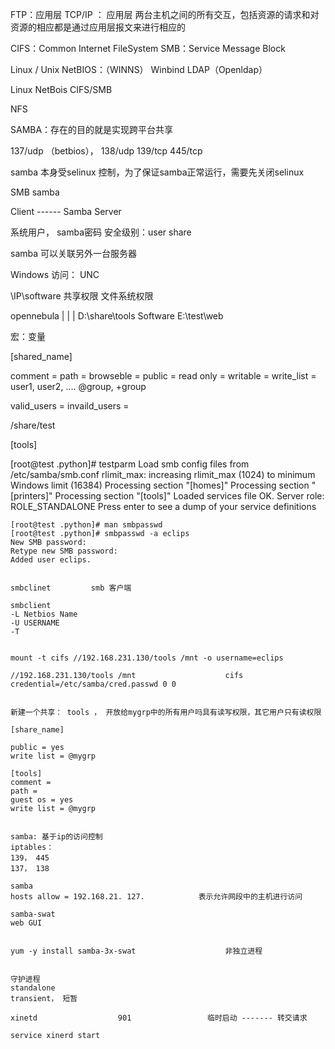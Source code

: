 
FTP：应用层
TCP/IP ： 应用层
两台主机之间的所有交互，包括资源的请求和对资源的相应都是通过应用层报文来进行相应的

CIFS：Common Internet FileSystem
SMB：Service Message Block

Linux / Unix
NetBIOS：（WINNS）
Winbind
LDAP（Openldap）



Linux
NetBois
CIFS/SMB



NFS

SAMBA：存在的目的就是实现跨平台共享

137/udp （betbios）， 138/udp
139/tcp
445/tcp

samba 本身受selinux 控制，为了保证samba正常运行，需要先关闭selinux

SMB
samba



Client ------ Samba Server

系统用户， samba密码
安全级别：user
share



samba 可以关联另外一台服务器


Windows 访问：
UNC

\\IP\software
共享权限
文件系统权限


opennebula
|
|
|
D:\share\tools
Software
E:\test\web


宏：变量

[shared_name]

comment = 
path = 
browseble =
public = 
read only = 
writable = 
write_list = user1, user2, .... 
@group, +group

valid_users = 
invaild_users = 

/share/test

[tools]


[root@test .python]# testparm
	Load smb config files from /etc/samba/smb.conf
rlimit_max: increasing rlimit_max (1024) to minimum Windows limit (16384)
	Processing section "[homes]"
	Processing section "[printers]"
	Processing section "[tools]"
	Loaded services file OK.
	Server role: ROLE_STANDALONE
	Press enter to see a dump of your service definitions


	[root@test .python]# man smbpasswd
	[root@test .python]# smbpasswd -a eclips
	New SMB password:
	Retype new SMB password:
	Added user eclips.


	smbclinet         smb 客户端

	smbclient 
	-L Netbios Name
	-U USERNAME
	-T


	mount -t cifs //192.168.231.130/tools /mnt -o username=eclips                

	//192.168.231.130/tools /mnt                    cifs    credential=/etc/samba/cred.passwd 0 0


	新建一个共享： tools ， 开放给mygrp中的所有用户吗具有读写权限，其它用户只有读权限

	[share_name]

	public = yes
	write list = @mygrp

	[tools]
	comment = 
	path = 
	guest os = yes
	write list = @mygrp


	samba: 基于ip的访问控制
	iptables：
	139， 445
	137， 138

	samba
	hosts allow = 192.168.21. 127.            表示允许网段中的主机进行访问

	samba-swat
	web GUI


	yum -y install samba-3x-swat                    非独立进程


	守护进程
	standalone
	transient， 短暂

	xinetd                  901                 临时启动 ------- 转交请求

	service xinerd start




